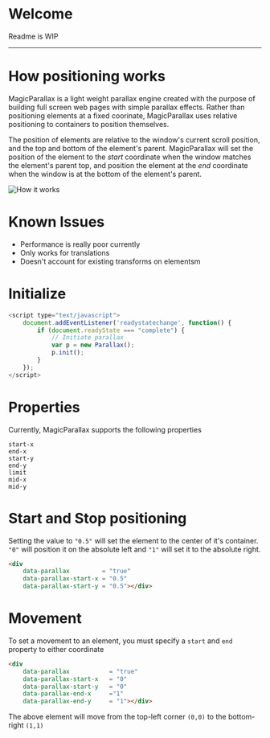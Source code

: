 # Welcome

Readme is WIP

---

# How positioning works

MagicParallax is a light weight parallax engine created with the purpose of building full screen web pages with simple parallax effects. Rather than positioning elements at a fixed coorinate, MagicParallax uses relative positioning to containers to position themselves. 

The position of elements are relative to the window's current scroll position, and the top and bottom of the element's parent. MagicParallax will set the position of the element to the *start* coordinate when the window matches the element's parent top, and position the element at the *end* coordinate when the window is at the bottom of the element's parent. 

![How it works](http://i.imgur.com/51F0SSH.png)

# Known Issues

* Performance is really poor currently
* Only works for translations
* Doesn't account for existing transforms on elementsm

# Initialize
```javascript
<script type="text/javascript">
	document.addEventListener('readystatechange', function() {
		if (document.readyState === "complete") {
			// Initiate parallax
			var p = new Parallax();
			p.init();
		}
	});
</script>
```

# Properties
Currently, MagicParallax supports the following properties
```
start-x
end-x
start-y
end-y
limit
mid-x
mid-y
```

# Start and Stop positioning
Setting the value to `"0.5"` will set the element to the center of it's container. `"0"` will position it on the absolute left and `"1"` will set it to the absolute right. 
```html
<div
    data-parallax         = "true"
    data-parallax-start-x = "0.5"
    data-parallax-start-y = "0.5"></div>
```

# Movement
To set a movement to an element, you must specify a `start` and `end` property to either coordinate
```html
<div
    data-parallax			= "true"
    data-parallax-start-x	= "0"
    data-parallax-start-y	= "0"
    data-parallax-end-x		="1"
    data-parallax-end-y		= "1"></div>
```
The above element will move from the top-left corner `(0,0)` to the bottom-right `(1,1)`